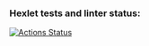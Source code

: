 ### Hexlet tests and linter status:
[![Actions Status](https://github.com/kirillnev/qa-auto-engineer-javascript-project-89/actions/workflows/hexlet-check.yml/badge.svg)](https://github.com/kirillnev/qa-auto-engineer-javascript-project-89/actions)